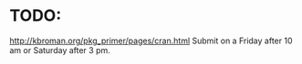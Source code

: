 # TODO:

http://kbroman.org/pkg_primer/pages/cran.html
Submit on a Friday after 10 am or Saturday after 3 pm.